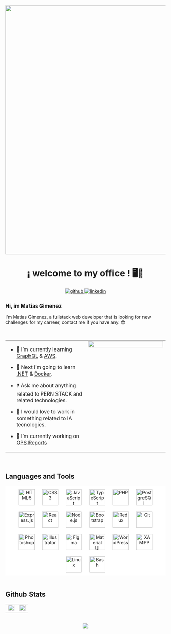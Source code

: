 <div align="center">
<img src="https://res.cloudinary.com/dwvdhydtb/image/upload/v1675063983/Portfolio%20and%20Github/Portada_Perfil_de_Linkedin_Profesional_Moderno_Oscuro.png" align="center" height="" width="779" />
</div>  
  

  
  

# <div align="center">¡ welcome to my office ! 🖥️💼</div>  
  

<div align="center">
<a href="https://github.com/matyarg" target="_blank">
<img src=https://img.shields.io/badge/github-%2324292e.svg?&style=for-the-badge&logo=github&logoColor=white alt=github style="margin-bottom: 5px;" />
</a>
<a href="https://linkedin.com/in/matiassgimenez" target="_blank">
<img src=https://img.shields.io/badge/linkedin-%231E77B5.svg?&style=for-the-badge&logo=linkedin&logoColor=white alt=linkedin style="margin-bottom: 5px;" />
</a>  
</div>  
  



### Hi, im Matias Gimenez  
I'm Matias Gimenez, a fullstack web developer that is looking for new challenges for my carreer, contact me if you have any. 😎  
  

<br/>  

<table><tr><td valign="top" width="50%">

- 🌱 I’m currently learning [GraphQL](https://graphql.org/) & [AWS](https://aws.amazon.com/es/).  
  

- 🧠 Next i'm going to learn [ .NET](https://dotnet.microsoft.com/es-es/) & [ Docker](https://www.docker.com/).  
  

- ❓ Ask me about anything related to PERN STACK and related technologies.  
  

- 🤖 I would love to work in something related to IA tecnologies.  
  

- 🔭 I’m currently working on [ OPS Reports](https://github.com/Matyarg/opsReact)  


</td><td valign="top" width="50%">

<div align="center">
<img src="https://rishavanand.github.io/static/images/greetings.gif" align="center" style="width: 100%" />
</div>  


</td></tr></table>  

<br/>  


## Languages and Tools  
<div align="center" style="background: white">  
<a href="https://en.wikipedia.org/wiki/HTML5" target="_blank"><img style="margin: 10px" src="https://res.cloudinary.com/dwvdhydtb/image/upload/v1675070833/Portfolio%20and%20Github/html.png" alt="HTML5" height="50" /></a>  
<a href="https://www.w3schools.com/css/" target="_blank"><img style="margin: 10px" src="https://res.cloudinary.com/dwvdhydtb/image/upload/v1675070833/Portfolio%20and%20Github/csss.png" alt="CSS3" height="50" /></a>  
<a href="https://www.javascript.com/" target="_blank"><img style="margin: 10px" src="https://profilinator.rishav.dev/skills-assets/javascript-original.svg" alt="JavaScript" height="50" /></a>  
<a href="https://www.typescriptlang.org/" target="_blank"><img style="margin: 10px" src="https://profilinator.rishav.dev/skills-assets/typescript-original.svg" alt="TypeScript" height="50" /></a>  
<a href="https://www.php.net/" target="_blank"><img style="margin: 10px" src="https://res.cloudinary.com/dwvdhydtb/image/upload/v1675070833/Portfolio%20and%20Github/ppphhhppp.png" alt="PHP" height="50" /></a>  
<a href="https://www.postgresql.org/" target="_blank"><img style="margin: 10px" src="https://res.cloudinary.com/dwvdhydtb/image/upload/v1675070833/Portfolio%20and%20Github/postgg.png" alt="PostgreSQL" height="50" /></a>  
<a href="https://expressjs.com/" target="_blank"><img style="margin: 10px" src="https://res.cloudinary.com/dwvdhydtb/image/upload/v1675068400/Portfolio%20and%20Github/expresss_ico.png" alt="Express.js" height="50" /></a>  
<a href="https://reactjs.org/" target="_blank"><img style="margin: 10px" src="https://res.cloudinary.com/dwvdhydtb/image/upload/v1675070833/Portfolio%20and%20Github/reaccttt.png" alt="React" height="50" /></a>  
<a href="https://nodejs.org/" target="_blank"><img style="margin: 10px" src="https://res.cloudinary.com/dwvdhydtb/image/upload/v1675069937/Portfolio%20and%20Github/nodeeeee.png" alt="Node.js" height="50" /></a>  
<a href="https://getbootstrap.com/docs/3.4/javascript/" target="_blank"><img style="margin: 10px" src="https://res.cloudinary.com/dwvdhydtb/image/upload/v1675070833/Portfolio%20and%20Github/bbb.png" alt="Bootstrap" height="50" /></a>  
<a href="https://redux.js.org/" target="_blank"><img style="margin: 10px" src="https://res.cloudinary.com/dwvdhydtb/image/upload/v1675070834/Portfolio%20and%20Github/reeeddd.png" alt="Redux" height="50" /></a>  
<a href="https://github.com/" target="_blank"><img style="margin: 10px" src="https://res.cloudinary.com/dwvdhydtb/image/upload/v1675070834/Portfolio%20and%20Github/gggg.png" alt="Git" height="50" /></a>  
<a href="https://www.adobe.com/in/products/photoshop.html" target="_blank"><img style="margin: 10px" src="https://res.cloudinary.com/dwvdhydtb/image/upload/v1675070834/Portfolio%20and%20Github/ps.png" alt="Photoshop" height="50" /></a>  
<a href="https://www.adobe.com/in/products/illustrator.html" target="_blank"><img style="margin: 10px" src="https://profilinator.rishav.dev/skills-assets/adobe_illustrator-icon.svg" alt="Illustrator" height="50" /></a>  
<a href="https://www.figma.com/" target="_blank"><img style="margin: 10px" src="https://res.cloudinary.com/dwvdhydtb/image/upload/v1675070834/Portfolio%20and%20Github/f.png" alt="Figma" height="50" /></a>  
<a href="https://mui.com/" target="_blank"><img style="margin: 10px" src="https://res.cloudinary.com/dwvdhydtb/image/upload/v1675070834/Portfolio%20and%20Github/materrrr.png" alt="Material UI" height="50" /></a>  
<a href="https://wordpress.com/" target="_blank"><img style="margin: 10px" src="https://res.cloudinary.com/dwvdhydtb/image/upload/v1675070834/Portfolio%20and%20Github/www.png" alt="WordPress" height="50" /></a>  
<a href="https://www.apachefriends.org/" target="_blank"><img style="margin: 10px" src="https://res.cloudinary.com/dwvdhydtb/image/upload/v1675071080/Portfolio%20and%20Github/xampp.png" alt="XAMPP" height="50" /></a>  
<a href="https://www.linux.org/" target="_blank"><img style="margin: 10px" src="https://res.cloudinary.com/dwvdhydtb/image/upload/v1675070834/Portfolio%20and%20Github/linux.png" alt="Linux" height="50" /></a>  
<a href="https://www.gnu.org/software/bash/" target="_blank"><img style="margin: 10px" src="https://res.cloudinary.com/dwvdhydtb/image/upload/v1675070105/Portfolio%20and%20Github/basjh.png" alt="Bash" height="50" /></a>  
</div>     

<br/>  


## Github Stats  
<table><tr><td valign="top" width="50%">

<img src="https://github-readme-stats.vercel.app/api?username=matyarg&show_icons=true&count_private=true&hide_border=true" align="center" style="width: 100%" />

</td><td valign="top" width="50%">

<img src="https://github-readme-stats.vercel.app/api/top-langs/?username=matyarg&hide_border=true&layout=compact" align="center" style="width: 100%" />

</td></tr></table>  

<br/>  

<div align="center">
<img src="https://komarev.com/ghpvc/?username=matyarg&&style=flat-square" align="center" />
</div>  

<br />
